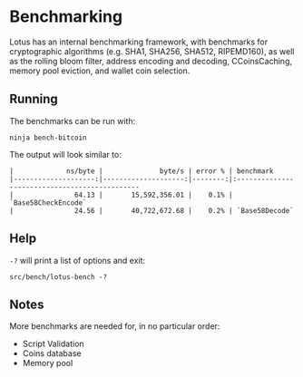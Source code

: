 Benchmarking
============

Lotus has an internal benchmarking framework, with benchmarks
for cryptographic algorithms (e.g. SHA1, SHA256, SHA512, RIPEMD160),
as well as the rolling bloom filter, address encoding and decoding,
CCoinsCaching, memory pool eviction, and wallet coin selection.

Running
---------------------
The benchmarks can be run with:

    ninja bench-bitcoin

The output will look similar to:
```
|             ns/byte |              byte/s | error % | benchmark
|--------------------:|--------------------:|--------:|:----------------------------------------------
|               64.13 |       15,592,356.01 |    0.1% | `Base58CheckEncode`
|               24.56 |       40,722,672.68 |    0.2% | `Base58Decode`

```

Help
---------------------
`-?` will print a list of options and exit:

    src/bench/lotus-bench -?

Notes
---------------------
More benchmarks are needed for, in no particular order:
- Script Validation
- Coins database
- Memory pool

